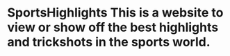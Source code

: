 # SportsHighlights This is a website to view or show off the best highlights and trickshots in the sports world.
